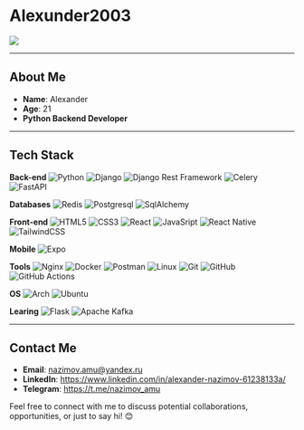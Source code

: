 # Alexunder2003

![](https://i.pinimg.com/736x/55/78/4f/55784fbc998387f47cd6a2019b6335d4.jpg)

---

## About Me

- **Name**: Alexander
- **Age**: 21
- **Python Backend Developer**

---

## Tech Stack

**Back-end**
![Python](https://img.shields.io/badge/-Python-black?style=flat-square&logo=Python)
![Django](https://img.shields.io/badge/-Django-0aad48?style=flat-square&logo=Django)
![Django Rest Framework](https://img.shields.io/badge/DRF-red?style=flat-square&logo=Django)
![Celery](https://img.shields.io/badge/-Celery-%2300C7B7?style=flat-square&logo=Celery)
![FastAPI](https://img.shields.io/badge/-FastAPI-%2300C7B7?style=flat-square&logo=FastAPI)

**Databases**
![Redis](https://img.shields.io/badge/-Redis-FCA121?style=flat-square&logo=Redis)
![Postgresql](https://img.shields.io/badge/-Postgresql-%232c3e50?style=flat-square&logo=Postgresql)
![SqlAlchemy](https://img.shields.io/badge/-SqlAlchemy-FCA121?style=flat-square&logo=SqlAlchemy)

**Front-end**
![HTML5](https://img.shields.io/badge/-HTML5-%23E44D27?style=flat-square&logo=html5&logoColor=ffffff)
![CSS3](https://img.shields.io/badge/-CSS3-%231572B6?style=flat-square&logo=css3)
![React](https://img.shields.io/badge/-React-white?style=flat-square&logo=React)
![JavaSript](https://img.shields.io/badge/-JavaScript-black?style=flat-square&logo=JavaScript)
![React Native](https://img.shields.io/badge/react_native-%2320232a.svg?style=for-the-badge&logo=react&logoColor=%2361DAFB)
![TailwindCSS](https://img.shields.io/badge/tailwindcss-%2338B2AC.svg?style=for-the-badge&logo=tailwind-css&logoColor=white)

**Mobile**
![Expo](https://img.shields.io/badge/expo-1C1E24?style=for-the-badge&logo=expo&logoColor=#D04A37)

**Tools**
![Nginx](https://img.shields.io/badge/nginx-%23009639.svg?style=for-the-badge&logo=nginx&logoColor=white)
![Docker](https://img.shields.io/badge/-Docker-46a2f1?style=flat-square&logo=docker&logoColor=white)
![Postman](https://img.shields.io/badge/Postman-FCA121?style=flat-square&logo=postman)
![Linux](https://img.shields.io/badge/Linux-black?style=flat-square&logo=linux)
![Git](https://img.shields.io/badge/-Git-black?style=flat-square&logo=git)
![GitHub](https://img.shields.io/badge/-GitHub-181717?style=flat-square&logo=github)
![GitHub Actions](https://img.shields.io/badge/github%20actions-%232671E5.svg?style=for-the-badge&logo=githubactions&logoColor=white)

**OS**
![Arch](https://img.shields.io/badge/Arch%20Linux-1793D1?logo=arch-linux&logoColor=fff&style=for-the-badge)
![Ubuntu](https://img.shields.io/badge/Ubuntu-E95420?style=for-the-badge&logo=ubuntu&logoColor=white)

**Learing**
![Flask](https://img.shields.io/badge/-Flask-%232c3e50?style=flat-square&logo=Flask)
![Apache Kafka](https://img.shields.io/badge/Apache%20Kafka-000?style=for-the-badge&logo=apachekafka)


---

## Contact Me

- **Email**: nazimov.amu@yandex.ru
- **LinkedIn**: https://www.linkedin.com/in/alexander-nazimov-61238133a/
- **Telegram**: https://t.me/nazimov_amu

Feel free to connect with me to discuss potential collaborations, opportunities, or just to say hi! 😊
<!---
AlexUnder2003/AlexUnder2003 is a ✨ special ✨ repository because its `README.md` (this file) appears on your GitHub profile.
You can click the Preview link to take a look at your changes.
--->
